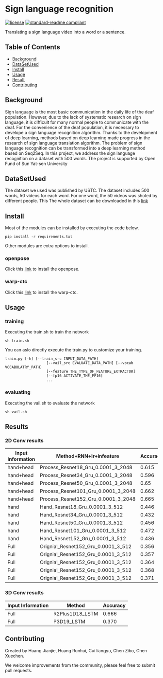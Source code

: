 # Sign language recognition

<!-- ![banner]()

![badge]()
![badge]() -->
[![license](https://img.shields.io/github/license/:user/:repo.svg)](LICENSE)
[![standard-readme compliant](https://img.shields.io/badge/readme%20style-standard-brightgreen.svg?style=flat-square)](https://github.com/RichardLitt/standard-readme)

Translating a sign language video into a word or a sentence.

## Table of Contents

- [Background](#background)
- [DataSetUsed](#DataSetUsed)
- [Install](#install)
- [Usage](#usage)
- [Result](#Result)
- [Contributing](#contributing)

## Background

Sign language is the most basic communication in the daily life of the deaf population.
However, due to the lack of systematic research on sign language, 
it is difficult for many normal people to communicate with the deaf. For the convenience of the deaf population, it is necessary to develope a sign language recognition algorithm. 
Thanks to the development of deep learning, methods based on deep learning made progress in the research of sign language translation algorithm.
The problem of sign language recognition can be transformed into a deep learning method based on Seq2Seq. 
In this project, we address the sign language recognition on a dataset with 500 words. The project is supported by Open Fund of Sun Yat-sen University

## DataSetUsed

The dataset we used was published by USTC. The dataset includes 500 words, 50 videos for each word. For one word, the 50 videos was shoted by different people. This The whole dataset can be downloaded in this [link](http://home.ustc.edu.cn/~pjh/openresources/slr/index.html)

## Install

Most of the modules can be installed by executing the code below.

```
pip install -r requirements.txt
```

Other modules are extra options to install.

### openpose
Click this [link](https://github.com/baidu-research/warp-ctc) to install the openpose.

### warp-ctc

Click this [link](https://github.com/baidu-research/warp-ctc) to install the warp-ctc.

## Usage

### training

Executing the train.sh to train the network

```
sh train.sh
```
You can aslo directly execute the train.py to customize your training.
```
train.py [-h] [--train_src INPUT_DATA_PATH]    
                   [--vail_src EVALUATE_DATA_PATH] [--vocab VOCABULATRY_PATH]    
                   [--feature THE_TYPE_OF_FEATURE_EXTRACTOR]    
                   [--fp16 ACTIVATE_THE_FP16]    
                   ...
```

### evaluating

Executing the vail.sh to evaluate the network

```
sh vail.sh
```

## Results

### 2D Conv results
|  Input Information     | Method+RNN+lr+infeature             |Accuracy|
|------------------------|-------------------------------------|------- |
|  hand+head             | Process_Resnet18_Gru_0.0001_3_2048  | 0.615  | 
|  hand+head             | Process_Resnet34_Gru_0.0001_3_2048  | 0.596  | 
|  hand+head             | Process_Resnet50_Gru_0.0001_3_2048  | 0.65   | 
|  hand+head             | Process_Resnet101_Gru_0.0001_3_2048 | 0.662  | 
|  hand+head             | Process_Resnet152_Gru_0.0001_3_2048 | 0.665  | 
| hand                   | Hand_Resnet18_Gru_0.0001_3_512      | 0.446  | 
| hand                   | Hand_Resnet34_Gru_0.0001_3_512      | 0.432  | 
| hand                   | Hand_Resnet50_Gru_0.0001_3_512      | 0.456  |  
| hand                   | Hand_Resnet101_Gru_0.0001_3_512     | 0.472  |  
| hand                   | Hand_Resnet152_Gru_0.0001_3_512     | 0.436  | 
| Full                   | Orignial_Resnet152_Gru_0.0001_3_512 | 0.356  | 
| Full                   | Orignial_Resnet152_Gru_0.0001_3_512 | 0.357  | 
| Full                   | Orignial_Resnet152_Gru_0.0001_3_512 | 0.364  | 
| Full                   | Orignial_Resnet152_Gru_0.0001_3_512 | 0.368  | 
| Full                   | Orignial_Resnet152_Gru_0.0001_3_512 | 0.371  |  

### 3D Conv results

|  Input Information     | Method          |Accuracy|
|------------------------|-----------------|------- |
|  Full                  | R2Plus1D18_LSTM | 0.666  | 
|  Full                  | P3D19_LSTM      | 0.370  | 

## Contributing
Created by Huang Jianjie, Huang Runhui, Cui liangyu, Chen Zibo, Chen Xuechen.

We welcome improvements from the community, please feel free to submit pull requests.
